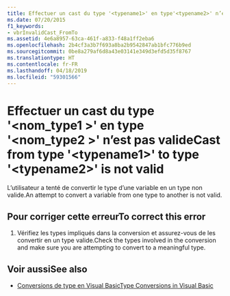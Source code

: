 ```yaml
---
title: Effectuer un cast du type '<typename1>' en type'<typename2>' n’est pas valide
ms.date: 07/20/2015
f1_keywords:
- vbrInvalidCast_FromTo
ms.assetid: 4e6a8957-63ca-461f-a833-f48a1ff2eba6
ms.openlocfilehash: 2b4cf3a3b7f693a8ba2b9542847ab1bfc776b9ed
ms.sourcegitcommit: 0be8a279af6d8a43e03141e349d3efd5d35f8767
ms.translationtype: HT
ms.contentlocale: fr-FR
ms.lasthandoff: 04/18/2019
ms.locfileid: "59301566"
---
```

# <a name="cast-from-type-typename1-to-type-typename2-is-not-valid"></a><span data-ttu-id="9b7b7-102">Effectuer un cast du type '\<nom_type1 >' en type '\<nom_type2 >' n’est pas valide</span><span class="sxs-lookup"><span data-stu-id="9b7b7-102">Cast from type '\<typename1>' to type '\<typename2>' is not valid</span></span>
<span data-ttu-id="9b7b7-103">L’utilisateur a tenté de convertir le type d’une variable en un type non valide.</span><span class="sxs-lookup"><span data-stu-id="9b7b7-103">An attempt to convert a variable from one type to another is not valid.</span></span>  
  
## <a name="to-correct-this-error"></a><span data-ttu-id="9b7b7-104">Pour corriger cette erreur</span><span class="sxs-lookup"><span data-stu-id="9b7b7-104">To correct this error</span></span>  
  
1. <span data-ttu-id="9b7b7-105">Vérifiez les types impliqués dans la conversion et assurez-vous de les convertir en un type valide.</span><span class="sxs-lookup"><span data-stu-id="9b7b7-105">Check the types involved in the conversion and make sure you are attempting to convert to a meaningful type.</span></span>  
  
## <a name="see-also"></a><span data-ttu-id="9b7b7-106">Voir aussi</span><span class="sxs-lookup"><span data-stu-id="9b7b7-106">See also</span></span>

- [<span data-ttu-id="9b7b7-107">Conversions de type en Visual Basic</span><span class="sxs-lookup"><span data-stu-id="9b7b7-107">Type Conversions in Visual Basic</span></span>](../../visual-basic/programming-guide/language-features/data-types/type-conversions.md)
